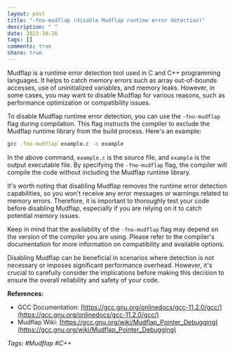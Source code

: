 ```yaml
---
layout: post
title: "-fno-mudflap (disable Mudflap runtime error detection)"
description: " "
date: 2023-10-26
tags: []
comments: true
share: true
---
```


Mudflap is a runtime error detection tool used in C and C++ programming languages. It helps to catch memory errors such as array out-of-bounds accesses, use of uninitialized variables, and memory leaks. However, in some cases, you may want to disable Mudflap for various reasons, such as performance optimization or compatibility issues.

To disable Mudflap runtime error detection, you can use the `-fno-mudflap` flag during compilation. This flag instructs the compiler to exclude the Mudflap runtime library from the build process. Here's an example:

```bash
gcc -fno-mudflap example.c -o example
```

In the above command, `example.c` is the source file, and `example` is the output executable file. By specifying the `-fno-mudflap` flag, the compiler will compile the code without including the Mudflap runtime library.

It's worth noting that disabling Mudflap removes the runtime error detection capabilities, so you won't receive any error messages or warnings related to memory errors. Therefore, it is important to thoroughly test your code before disabling Mudflap, especially if you are relying on it to catch potential memory issues.

Keep in mind that the availability of the `-fno-mudflap` flag may depend on the version of the compiler you are using. Please refer to the compiler's documentation for more information on compatibility and available options.

Disabling Mudflap can be beneficial in scenarios where detection is not necessary or imposes significant performance overhead. However, it's crucial to carefully consider the implications before making this decision to ensure the overall reliability and safety of your code.

**References:**
- GCC Documentation: [https://gcc.gnu.org/onlinedocs/gcc-11.2.0/gcc/](https://gcc.gnu.org/onlinedocs/gcc-11.2.0/gcc/)  
- Mudflap Wiki: [https://gcc.gnu.org/wiki/Mudflap_Pointer_Debugging](https://gcc.gnu.org/wiki/Mudflap_Pointer_Debugging)

*Tags: #Mudflap #C++*
